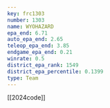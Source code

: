 ```yaml
---
key: frc1303
number: 1303
name: WYOHAZARD
epa_end: 6.71
auto_epa_end: 2.65
teleop_epa_end: 3.85
endgame_epa_end: 0.21
winrate: 0.5
district_epa_rank: 1549
district_epa_percentile: 0.1399
type: Team
---
```

[[2024code]]
